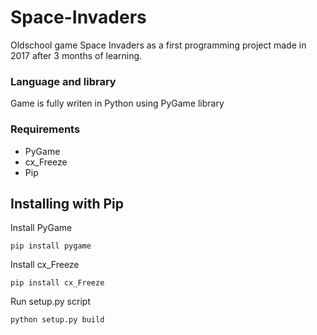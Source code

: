 # Space-Invaders
Oldschool game Space Invaders as a first programming project made in 2017 after 3 months of learning.

### Language and library
Game is fully writen in Python using PyGame library

### Requirements
- PyGame
- cx_Freeze
- Pip

## Installing with Pip
Install PyGame
```
pip install pygame
```
Install cx_Freeze
```
pip install cx_Freeze
```
Run setup.py script
```
python setup.py build
```
